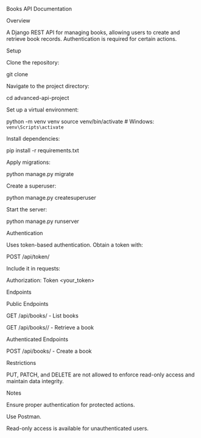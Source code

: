 Books API Documentation

Overview

A Django REST API for managing books, allowing users to create and retrieve book records. Authentication is required for certain actions.

Setup

Clone the repository:

git clone <repository-url>

Navigate to the project directory:

cd advanced-api-project

Set up a virtual environment:

python -m venv venv
source venv/bin/activate  # Windows: `venv\Scripts\activate`

Install dependencies:

pip install -r requirements.txt

Apply migrations:

python manage.py migrate

Create a superuser:

python manage.py createsuperuser

Start the server:

python manage.py runserver

Authentication

Uses token-based authentication. Obtain a token with:

POST /api/token/

Include it in requests:

Authorization: Token <your_token>

Endpoints

Public Endpoints

GET /api/books/ - List books

GET /api/books/<id>/ - Retrieve a book

Authenticated Endpoints

POST /api/books/ - Create a book

Restrictions

PUT, PATCH, and DELETE are not allowed to enforce read-only access and maintain data integrity.

Notes

Ensure proper authentication for protected actions.

Use Postman.

Read-only access is available for unauthenticated users.